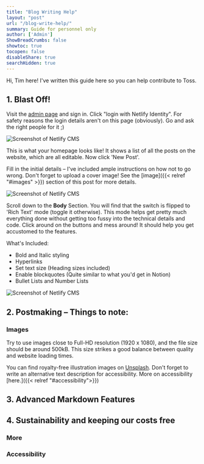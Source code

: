 ```yaml
---
title: "Blog Writing Help"
layout: "post"
url: "/blog-write-help/"
summary: Guide for personnel only
author: ['Admin']
ShowBreadCrumbs: false
showtoc: true
tocopen: false
disableShare: true
searchHidden: true
---
```


Hi, Tim here!
I've written this guide here so you can help contribute to Toss.

## 1. Blast Off!
Visit the [admin page](toss-my.netlify.app/admin/) and sign in. Click "login with Netlify Identity". For safety reasons the login details aren't on this page (obviously). Go and ask the right people for it ;)



![Screenshot of Netlify CMS](../img/ins-1.png)

This is what your homepage looks like! It shows a list of all the posts on the website, which are all editable. Now click 'New Post'.

Fill in the initial details – I've included ample instructions on how not to go wrong.
Don't forget to upload a cover image! See the [image]({{< relref "#images" >}}) section of this post for more details.

![Screenshot of Netlify CMS](../img/ins-2.png)

Scroll down to the **Body** Section. You will find that the switch is flipped to 'Rich Text' mode (toggle it otherwise). This mode helps get pretty much everything done without getting too fussy into the technical details and code. Click around on the buttons and mess around! It should help you get accustomed to the features.





What's Included:
- Bold and Italic styling
- Hyperlinks
- Set text size (Heading sizes included)
- Enable blockquotes (Quite similar to what you'd get in Notion)
- Bullet Lists and Number Lists





 ![Screenshot of Netlify CMS](../img/ins-3.png)



## 2. Postmaking – Things to note:
### Images
Try to use images close to Full-HD resolution (1920 x 1080), and the file size should be around 500kB. This size strikes a good balance between quality and website loading times.

You can find royalty-free illustration images on [Unsplash](unsplash.com). Don't forget to write an alternative text description for accessibility. More on accessibility [here.]({{< relref "#accessibility">}})



## 3. Advanced Markdown Features

## 4. Sustainability and keeping our costs free

### More
### Accessibility
